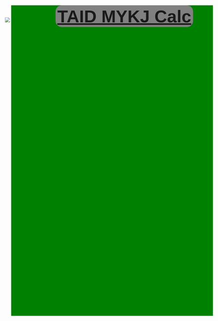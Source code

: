 <!DOCTYPE html>
<html>
<head>
   <meta charset="UTF-8">
    <meta name="viewport" content="width=device-width, initial-scale=1.0">
 <!-- <title>README FILE</title>-->
</head>
<body>
<!--
 ▄▄▄▄▄▄▄▄               ██           ▄▄
 ▀▀▀██▀▀▀               ▀▀           ██
    ██      ▄█████▄   ████      ▄███▄██
    ██      ▀ ▄▄▄██     ██     ██▀  ▀██
    ██     ▄██▀▀▀██     ██     ██    ██
    ██     ██▄▄▄███  ▄▄▄██▄▄▄  ▀██▄▄███
    ▀▀      ▀▀▀▀ ▀▀  ▀▀▀▀▀▀▀▀    ▀▀▀ ▀▀



<!--<img src="https://files.catbox.moe/icybzs.jpg">-->
<h1 style="background-color: green;
  height: 1000px;
  width: 650px;">
<img style="
  margin-left: -20px;"src="https://files.catbox.moe/98o9ph.png">
<button style="
background-color: grey;
height: 70px;
  font-size: 2em;
  font-weight: bold;
  text-align: center;
  margin-left: 140px;
border: 10px;
border-radius: 20px;"> <a
 style="/*color: white;*/"  href='indexTaidcalc.html'>TAID MYKJ Calc</a></button></h1>
</body>
</html>
